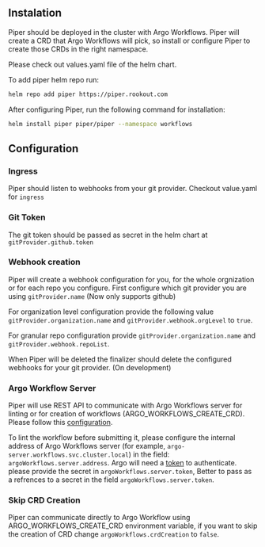 ## Instalation

Piper should be deployed in the cluster with Argo Workflows. Piper will create a CRD that Argo Workflows will pick, so install or configure Piper to create those CRDs in the right namespace. 

Please check out values.yaml file of the helm chart.

To add piper helm repo run:
```bash
helm repo add piper https://piper.rookout.com
```

After configuring Piper, run the following command for installation:
```bash
helm install piper piper/piper --namespace workflows
```

## Configuration

### Ingress

Piper should listen to webhooks from your git provider. Checkout value.yaml for `ingress`
### Git Token

The git token should be passed as secret in the helm chart at `gitProvider.github.token`

### Webhook creation

Piper will create a webhook configuration for you, for the whole orgnization or for each repo you configure.
First configure which git provider you are using `gitProvider.name` (Now only supports github)

For organization level configuration provide the following value `gitProvider.organization.name` and `gitProvider.webhook.orgLevel` to `true`.

For granular repo configuration provide `gitProvider.organization.name` and `gitProvider.webhook.repoList`. 

When Piper will be deleted the finalizer should delete the configured webhooks for your git provider. (On development)

### Argo Workflow Server

Piper will use REST API to communicate with Argo Workflows server for linting or for creation of workflows (ARGO_WORKFLOWS_CREATE_CRD). Please follow this [configuration](https://argoproj.github.io/argo-workflows/rest-api/).

To lint the workflow before submitting it, please configure the internal address of Argo Workflows server (for example, `argo-server.workflows.svc.cluster.local`) in the field: `argoWorkflows.server.address`. Argo will need a [token](https://argoproj.github.io/argo-workflows/access-token/) to authenticate. please provide the secret in `argoWorkflows.server.token`, Better to pass as a refrences to a secret in the field `argoWorkflows.server.token`.

### Skip CRD Creation

Piper can communicate directly to Argo Workflow using ARGO_WORKFLOWS_CREATE_CRD environment variable, if you want to skip the creation of CRD change `argoWorkflows.crdCreation` to `false`.